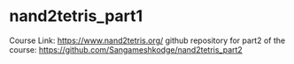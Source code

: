 # nand2tetris_part1

Course Link: https://www.nand2tetris.org/
github repository for part2 of the course: https://github.com/Sangameshkodge/nand2tetris_part2



